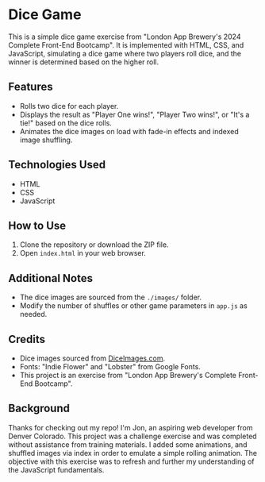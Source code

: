 # Dice Game

This is a simple dice game exercise from "London App Brewery's 2024 Complete Front-End Bootcamp". It is implemented with HTML, CSS, and JavaScript, simulating a dice game where two players roll dice, and the winner is determined based on the higher roll.

## Features

- Rolls two dice for each player.
- Displays the result as "Player One wins!", "Player Two wins!", or "It's a tie!" based on the dice rolls.
- Animates the dice images on load with fade-in effects and indexed image shuffling.

## Technologies Used

- HTML
- CSS
- JavaScript

## How to Use

1. Clone the repository or download the ZIP file.
2. Open `index.html` in your web browser.

## Additional Notes

- The dice images are sourced from the `./images/` folder.
- Modify the number of shuffles or other game parameters in `app.js` as needed.

## Credits

- Dice images sourced from [DiceImages.com](https://diceimages.com).
- Fonts: "Indie Flower" and "Lobster" from Google Fonts.
- This project is an exercise from "London App Brewery's Complete Front-End Bootcamp".

## Background

Thanks for checking out my repo! I'm Jon, an aspiring web developer from Denver Colorado. This project was a challenge exercise and was completed without assistance from training materials. I added some animations, and shuffled images via index in order to emulate a simple rolling animation. The objective with this exercise was to refresh and further my understanding of the JavaScript fundamentals.

